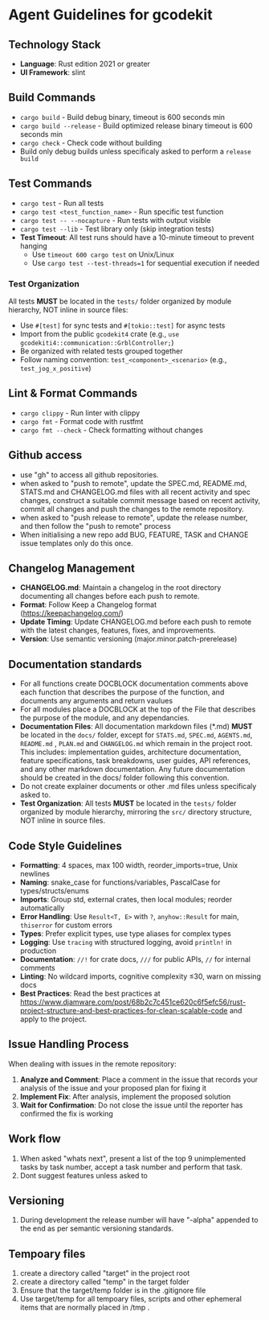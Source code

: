 # Agent Guidelines for gcodekit

## Technology Stack
- **Language**: Rust edition 2021 or greater
- **UI Framework**: slint

## Build Commands
- `cargo build` - Build debug binary, timeout is 600 seconds min
- `cargo build --release` - Build optimized release binary timeout is 600 seconds min
- `cargo check` - Check code without building
- Build only debug builds unless specificaly asked to perform a `release build`

## Test Commands
- `cargo test` - Run all tests
- `cargo test <test_function_name>` - Run specific test function
- `cargo test -- --nocapture` - Run tests with output visible
- `cargo test --lib` - Test library only (skip integration tests)
- **Test Timeout**: All test runs should have a 10-minute timeout to prevent hanging
  - Use `timeout 600 cargo test` on Unix/Linux
  - Use `cargo test --test-threads=1` for sequential execution if needed

### Test Organization
All tests **MUST** be located in the `tests/` folder organized by module hierarchy, NOT inline in source files:

- Use `#[test]` for sync tests and `#[tokio::test]` for async tests
- Import from the public `gcodekit4` crate (e.g., `use gcodekiti4::communication::GrblController;`)
- Be organized with related tests grouped together
- Follow naming convention: `test_<component>_<scenario>` (e.g., `test_jog_x_positive`)

## Lint & Format Commands
- `cargo clippy` - Run linter with clippy
- `cargo fmt` - Format code with rustfmt
- `cargo fmt --check` - Check formatting without changes

## Github access
- use "gh" to access all github repositories. 
- when asked to "push to remote", update the SPEC.md, README.md, STATS.md and CHANGELOG.md files with all recent activity and spec changes, construct a suitable commit message based on recent activity, commit all changes and push the changes to the remote repository.
- when asked to "push release to remote", update the release number, and then follow the "push to remote" process
- When initialising a new repo add BUG, FEATURE, TASK and CHANGE issue templates only do this once. 

## Changelog Management
- **CHANGELOG.md**: Maintain a changelog in the root directory documenting all changes before each push to remote.
- **Format**: Follow Keep a Changelog format (https://keepachangelog.com/)
- **Update Timing**: Update CHANGELOG.md before each push to remote with the latest changes, features, fixes, and improvements.
- **Version**: Use semantic versioning (major.minor.patch-prerelease) 

## Documentation standards 
-  For all functions create DOCBLOCK documentation comments above each function that describes the purpose of the function, and documents any arguments and return vaulues
-  For all modules place a DOCBLOCK at the top of the File that describes the purpose of the module, and any dependancies.
-  **Documentation Files**: All documentation markdown files (*.md) **MUST** be located in the `docs/` folder, except for `STATS.md`, `SPEC.md`, `AGENTS.md`, `README.md` , `PLAN.md` and `CHANGELOG.md` which remain in the project root. This includes: implementation guides, architecture documentation, feature specifications, task breakdowns, user guides, API references, and any other markdown documentation. Any future documentation should be created in the docs/ folder following this convention.
-  Do not create explainer documents or other .md files unless specificaly asked to.
-  **Test Organization**: All tests **MUST** be located in the `tests/` folder organized by module hierarchy, mirroring the `src/` directory structure, NOT inline in source files.

## Code Style Guidelines
- **Formatting**: 4 spaces, max 100 width, reorder_imports=true, Unix newlines
- **Naming**: snake_case for functions/variables, PascalCase for types/structs/enums
- **Imports**: Group std, external crates, then local modules; reorder automatically
- **Error Handling**: Use `Result<T, E>` with `?`, `anyhow::Result` for main, `thiserror` for custom errors
- **Types**: Prefer explicit types, use type aliases for complex types
-  **Logging**: Use `tracing` with structured logging, avoid `println!` in production
- **Documentation**: `//!` for crate docs, `///` for public APIs, `//` for internal comments
- **Linting**: No wildcard imports, cognitive complexity ≤30, warn on missing docs
- **Best Practices**: Read the best practices at https://www.djamware.com/post/68b2c7c451ce620c6f5efc56/rust-project-structure-and-best-practices-for-clean-scalable-code and apply to the project.

## Issue Handling Process
When dealing with issues in the remote repository:
1. **Analyze and Comment**: Place a comment in the issue that records your analysis of the issue and your proposed plan for fixing it
2. **Implement Fix**: After analysis, implement the proposed solution
3. **Wait for Confirmation**: Do not close the issue until the reporter has confirmed the fix is working 

## Work flow

1. When asked "whats next", present a list of the top 9 unimplemented tasks by task number, accept a task number and perform that task. 
2. Dont suggest features unless asked to 

## Versioning

1. During development the release number will have "-alpha" appended to the end as per semantic versioning standards. 

## Tempoary files

1. create a directory called "target" in the project root
2. create a directory called "temp" in the target folder
3. Ensure that the target/temp folder is in the .gitignore file
4. Use target/temp for all tempoary files, scripts and other ephemeral items that are normally placed in /tmp
. 



